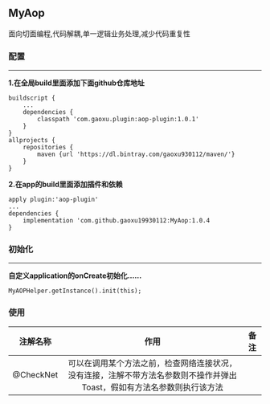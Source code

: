 ## MyAop

面向切面编程,代码解耦,单一逻辑业务处理,减少代码重复性

### 配置
_____
**1.在全局build里面添加下面github仓库地址**
```
buildscript {
    ...
    dependencies {
        classpath 'com.gaoxu.plugin:aop-plugin:1.0.1'
    }
}
allprojects {
    repositories {
        maven {url 'https://dl.bintray.com/gaoxu930112/maven/'}
    }
}
```
**2.在app的build里面添加插件和依赖**
```
apply plugin:'aop-plugin'
...
dependencies {
    implementation 'com.github.gaoxu19930112:MyAop:1.0.4
}
```

### 初始化
_____
**自定义application的onCreate初始化……**

    MyAOPHelper.getInstance().init(this);
### 使用
|注解名称  | 作用 | 备注 |
|:--------:|:----:|:----:|
|@CheckNet  |可以在调用某个方法之前，检查网络连接状况，没有连接，注解不带方法名参数则不操作并弹出Toast，假如有方法名参数则执行该方法|



